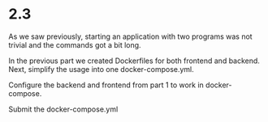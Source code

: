 # 2.3

As we saw previously, starting an application with two programs was not trivial and the commands got a bit long.

In the previous part we created Dockerfiles for both frontend and backend. Next, simplify the usage into one docker-compose.yml.

Configure the backend and frontend from part 1 to work in docker-compose.

Submit the docker-compose.yml
